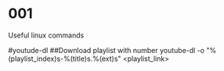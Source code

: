 # 001
Useful linux commands

#youtude-dl
##Download playlist with number 
youtube-dl -o "%(playlist_index)s-%(title)s.%(ext)s" <playlist_link>

